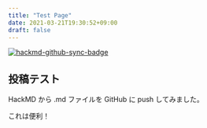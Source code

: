```yaml
---
title: "Test Page"
date: 2021-03-21T19:30:52+09:00
draft: false
---
```


[![hackmd-github-sync-badge](https://hackmd.io/tmdLGTuNT422eMshhELqPg/badge)](https://hackmd.io/tmdLGTuNT422eMshhELqPg)

## 投稿テスト

HackMD から .md ファイルを GitHub に push してみました。

これは便利！